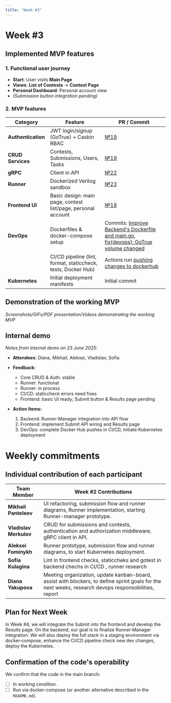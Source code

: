 ```yaml
---
title: "Week #3"
---
```


# **Week #3**

## Implemented MVP features

### 1. Functional user journey

* **Start**: User visits **Main Page**
* **Views**: **List of Contests** → **Contest Page**
* **Personal Dashboard**: Personal account view
* *(Submission button integration pending)*

### 2. MVP features
| Category           | Feature                                               | PR / Commit              |
| ------------------ | ----------------------------------------------------- | ------------------------ |
| **Authentication** | JWT login/signup (GoTrue) + Casbin RBAC               | [№19](https://github.com/IU-Capstone-Project-2025/verilog-contest/pull/19)                      |
| **CRUD Services**  | Contests, Submissions, Users, Tasks                   | [№19](https://github.com/IU-Capstone-Project-2025/verilog-contest/pull/19)                      |
| **gRPC**           | Client in API                     | [№22](https://github.com/IU-Capstone-Project-2025/verilog-contest/pull/22)                      |
| **Runner**         | Dockerized Verilog sandbox                | [№23](https://github.com/IU-Capstone-Project-2025/verilog-contest/pull/23)                      |
| **Frontend UI**    | Basic design: main page, contest list/page, personal account   | [№18](https://github.com/IU-Capstone-Project-2025/verilog-contest/pull/18)                       |
| **DevOps**         | Dockerfiles & docker-compose setup                    | Commits: [Improve Backend's Dockerfile and main.go](https://github.com/IU-Capstone-Project-2025/verilog-contest/commit/965c32eb9bf698e2bdc5fc2c9ddf2f059a0c5544), [fix(devops): GoTrue volume changed](https://github.com/IU-Capstone-Project-2025/verilog-contest/commit/38f67690b45b8b89c4c1bc17ed0fbfa01d337278)  |
|                    | CI/CD pipeline (lint, format, staticcheck, tests, Docker Hub) | Actions run [pushing changes to dockerhub](https://github.com/IU-Capstone-Project-2025/verilog-contest/actions/runs/15858289358) |
| **Kubernetes**     | Initial deployment manifests                          | Initial commit           |


## Demonstration of the working MVP

_Screenshots/GIFs/PDF presentation/Videos demonstrating the working MVP_

## Internal demo

*Notes from internal demo on 23 June 2025:*

* **Attendees**: Diana, Mikhail, Aleksei, Vladislav, Sofia
* **Feedback:**

  * Core CRUD & Auth: stable
  * Runner: functional
  * Runner: in process
  * CI/CD: staticcheck errors need fixes
  * Frontend: basic UI ready; Submit button & Results page pending
* **Action Items:**

  1. Backend: Runner-Manager integration into API flow
  2. Frontend: implement Submit API wiring and Results page
  3. DevOps: complete Docker Hub pushes in CI/CD, initiate Kubernetes deployment

# Weekly commitments

## Individual contribution of each participant

| Team Member            | Week #2 Contributions                                                                      |
| ---------------------- | ------------------------------------------------------------------------------------------ |
| **Mikhail Panteleev**  | UI refactoring, submission flow and runner diagrams, Runner implementation, starting Runner-manager prototype.                        |
| **Vladislav Merkulov** | CRUD for submissions and contests, authentication and  authorization middleware, gRPC client in API.                       |
| **Aleksei Fominykh**   | Runner prototype, submission flow and runner diagrams, to start Kubernetes deployment.                                         |
| **Sofia Kulagina**     | Lint in frontend checks, staticcheks and gotest in backend chechs in CI/CD , runner research             |
| **Diana Yakupova**     | Meeting organization, update kanban-board, assist with blockers, to define sprint goals for the next weeks, research devops responsobilities, report|

## Plan for Next Week

In Week #4, we will integrate the Submit into the frontend and develop the Results page. On the backend, our goal is to finalize Runner‑Manager integration. We will also deploy the full stack in a staging environment via docker‑compose, enhance the CI/CD pipeline check new dev changes, deploy the Kubernetes.

## Confirmation of the code's operability

We confirm that the code in the main branch:

- [ ] In working condition.
- [ ] Run via docker-compose (or another alternative described in the `README.md`).

